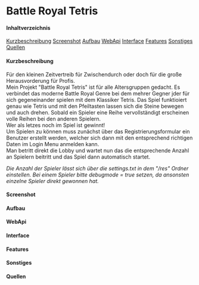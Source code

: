 # Battle Royal Tetris
#### Inhaltverzeichnis
[Kurzbeschreibung](#Kurzbeschreibung)
[Screenshot](#Screenshot)
[Aufbau](#Aufbau)
[WebApi](#WebApi)
[Interface](#Interface)
[Features](#Features)
[Sonstiges](#Sonstiges)
[Quellen](#Quellen)


#### Kurzbeschreibung
Für den kleinen Zeitvertreib für Zwischendurch oder doch für die große Herausvorderung für Profis.  
Mein Projekt "Battle Royal Tetris" ist für alle Altersgruppen gedacht. Es verbindet das moderne Battle Royal Genre bei dem mehrer Gegner jder für sich gegeneinander spielen mit dem Klassiker Tetris.
Das Spiel funktioiert genau wie Tetris und mit den Pfeiltasten lassen sich die Steine bewegen und auch drehen. Sobald ein Spieler eine Reihe vervollständigt erscheinen volle Reihen bei den anderen Spielern.  
Wer als letzes noch im Spiel ist gewinnt!  
Um Spielen zu können muss zunächst über das Registrierungsformular ein Benutzer erstellt werden, welcher sich dann mit den entsprechend richtigen Daten im Login Menu anmelden kann.  
Man betritt direkt die Lobby und wartet nun das die entsprechende Anzahl an Spielern beitritt und das Spiel dann automatisch startet.  

_Die Anzahl der Spieler lässt sich über die settings.txt in dem "/res" Ordner einstellen. Bei einem Spieler bitte debugmode = true setzen, da ansonsten einzelne Spieler direkt gewonnen hat._  

#### Screenshot

#### Aufbau
#### WebApi
#### Interface
#### Features
#### Sonstiges
#### Quellen




